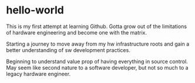 # hello-world
This is my first attempt at learning Github.  Gotta grow out of the limitations of hardware engineering and become one with the matrix.

Starting a journey to move away from my hw infrastructure roots and gain a better understanding of sw development practices.

Beginning to understand value prop of having everything in source control.  May seem like second nature to a software developer, but not so much to a legacy hardware engineer.
